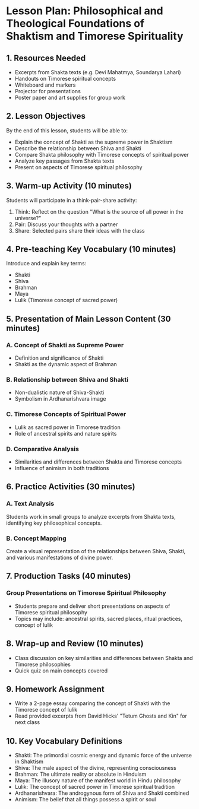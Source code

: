 # Lesson Plan: Philosophical and Theological Foundations of Shaktism and Timorese Spirituality

## 1. Resources Needed

- Excerpts from Shakta texts (e.g. Devi Mahatmya, Soundarya Lahari)
- Handouts on Timorese spiritual concepts
- Whiteboard and markers
- Projector for presentations
- Poster paper and art supplies for group work

## 2. Lesson Objectives

By the end of this lesson, students will be able to:
- Explain the concept of Shakti as the supreme power in Shaktism
- Describe the relationship between Shiva and Shakti
- Compare Shakta philosophy with Timorese concepts of spiritual power
- Analyze key passages from Shakta texts
- Present on aspects of Timorese spiritual philosophy

## 3. Warm-up Activity (10 minutes)

Students will participate in a think-pair-share activity:
1. Think: Reflect on the question "What is the source of all power in the universe?"
2. Pair: Discuss your thoughts with a partner
3. Share: Selected pairs share their ideas with the class

## 4. Pre-teaching Key Vocabulary (10 minutes)

Introduce and explain key terms:
- Shakti
- Shiva
- Brahman
- Maya
- Lulik (Timorese concept of sacred power)

## 5. Presentation of Main Lesson Content (30 minutes)

### A. Concept of Shakti as Supreme Power
- Definition and significance of Shakti
- Shakti as the dynamic aspect of Brahman

### B. Relationship between Shiva and Shakti
- Non-dualistic nature of Shiva-Shakti
- Symbolism in Ardhanarishvara image

### C. Timorese Concepts of Spiritual Power
- Lulik as sacred power in Timorese tradition
- Role of ancestral spirits and nature spirits

### D. Comparative Analysis
- Similarities and differences between Shakta and Timorese concepts
- Influence of animism in both traditions

## 6. Practice Activities (30 minutes)

### A. Text Analysis
Students work in small groups to analyze excerpts from Shakta texts, identifying key philosophical concepts.

### B. Concept Mapping
Create a visual representation of the relationships between Shiva, Shakti, and various manifestations of divine power.

## 7. Production Tasks (40 minutes)

### Group Presentations on Timorese Spiritual Philosophy
- Students prepare and deliver short presentations on aspects of Timorese spiritual philosophy
- Topics may include: ancestral spirits, sacred places, ritual practices, concept of lulik

## 8. Wrap-up and Review (10 minutes)

- Class discussion on key similarities and differences between Shakta and Timorese philosophies
- Quick quiz on main concepts covered

## 9. Homework Assignment

- Write a 2-page essay comparing the concept of Shakti with the Timorese concept of lulik
- Read provided excerpts from David Hicks' "Tetum Ghosts and Kin" for next class

## 10. Key Vocabulary Definitions

- Shakti: The primordial cosmic energy and dynamic force of the universe in Shaktism
- Shiva: The male aspect of the divine, representing consciousness
- Brahman: The ultimate reality or absolute in Hinduism
- Maya: The illusory nature of the manifest world in Hindu philosophy
- Lulik: The concept of sacred power in Timorese spiritual tradition
- Ardhanarishvara: The androgynous form of Shiva and Shakti combined
- Animism: The belief that all things possess a spirit or soul